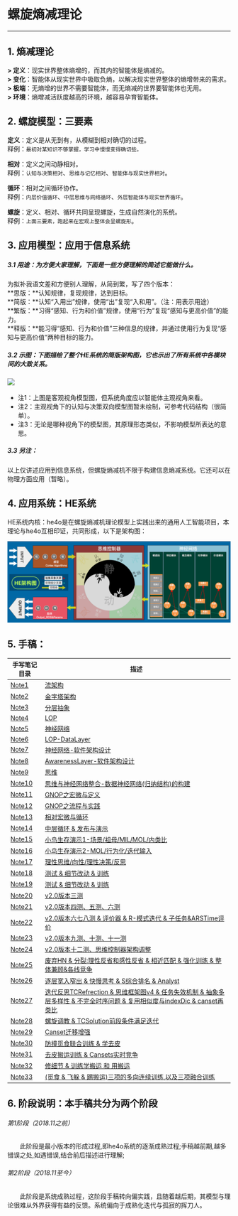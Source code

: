 # 螺旋熵减理论

***

## 1. 熵减理论
**> 定义**：现实世界整体熵增的，而其内的智能体是熵减的。  
**> 变化**：智能体从现实世界中吸取负熵，以解决现实世界整体的熵增带来的需求。  
**> 极端**：无熵增的世界不需要智能体，而无熵减的世界要智能体也无用。  
**> 环境**：熵增减活跃度越高的环境，越容易孕育智能体。  

## 2. 螺旋模型：三要素

**定义**：定义是从无到有，从模糊到相对确切的过程。  
释例：`最初对某知识不够掌握，学习中慢慢变得确切些。`

**相对**：定义之间动静相对。  
释例：`认知与决策相对`、`思维与记忆相对`、`智能体与现实世界相对`。

**循环**：相对之间循环协作。  
释例：`内层价值循环`、`中层思维与网络循环`、`外层智能体与现实世界循环`。

**螺旋**：定义、相对、循环共同呈现螺旋，生成自然演化的系统。  
释例：`上面三要素，跑起来在宏观上整体会呈螺旋形`。

## 3. 应用模型：应用于信息系统

##### 3.1 用途：为方便大家理解，下面是一些方便理解的简述它能做什么。
为拟补我语文差和方便别人理解，从简到繁，写了四个版本：  
**思版：**认知规律，复现规律，达到目标。  
**简版：**认知“入用出”规律，使用“出”复现“入和用”。（注：用表示用途）  
**繁版：**习得“感知、行为和价值”规律，使用“行为”复现“感知与更高价值”的能力。  
**释版：**能习得“感知、行为和价值”三种信息的规律，并通过使用行为复现“感知与更高价值”两种目标的能力。  

##### 3.2 示图：下图描绘了整个HE系统的简版架构图，它也示出了所有系统中各模块间的大致关系。

![](手写笔记/assets/508_信息熵减机202107动图版.gif?raw=true)

* 注1：上图是客观视角模型图，但系统角度应以智能体主观视角来看。
* 注2：主观视角下的认知与决策双向模型图暂未绘制，可参考代码结构（很简单）。
* 注3：无论是哪种视角下的模型图，其原理形态类似，不影响模型所表达的意思。

##### 3.3 另注：
以上仅讲述应用到信息系统，但螺旋熵减机不限于构建信息熵减系统。它还可以在物理方面应用（暂略）。

## 4. 应用系统：HE系统

HE系统内核：he4o是在螺旋熵减机理论模型上实践出来的通用人工智能项目，本理论与he4o互相印证，共同形成，以下是架构图：

![](手写笔记/assets/695_HE架构图V4.png)

## 5. 手稿：

| 手写笔记目录 | 描述 |
| --- | --- |
| [Note1](手写笔记/Note1.md) | [流架构](手写笔记/Note1.md) |
| [Note2](手写笔记/Note2.md) | [金字塔架构](手写笔记/Note2.md) |
| [Note3](手写笔记/Note3.md) | [分层抽象](手写笔记/Note3.md) |
| [Note4](手写笔记/Note4.md) | [LOP](手写笔记/Note4.md) |
| [Note5](手写笔记/Note5.md) | [神经网络](手写笔记/Note5.md) |
| [Note6](手写笔记/Note6.md) | [LOP-DataLayer](手写笔记/Note6.md) |
| [Note7](手写笔记/Note7.md) | [神经网络-软件架构设计](手写笔记/Note7.md) |
| [Note8](手写笔记/Note8.md) | [AwarenessLayer-软件架构设计](手写笔记/Note8.md) |
| [Note9](手写笔记/Note9.md) | [思维](手写笔记/Note9.md) |
| [Note10](手写笔记/Note10.md) | [思维与神经网络整合-数据神经网络(归纳结构)的构建](手写笔记/Note10.md) |
| [Note11](手写笔记/Note11.md) | [GNOP之宏微与定义](手写笔记/Note11.md) |
| [Note12](手写笔记/Note12.md) | [GNOP之流程与实践](手写笔记/Note12.md) |
| [Note13](手写笔记/Note13.md) | [相对宏微与循环](手写笔记/Note13.md) |
| [Note14](手写笔记/Note14.md) | [中层循环 & 发布与演示](手写笔记/Note14.md) |
| [Note15](手写笔记/Note15.md) | [小鸟生存演示1-场景/祖母/MIL/MOL/内类比](手写笔记/Note15.md) |
| [Note16](手写笔记/Note16.md) | [小鸟生存演示2-MOL/行为化/迭代输入](手写笔记/Note16.md) |
| [Note17](手写笔记/Note17.md) | [理性思维/向性/理性决策/反思](手写笔记/Note17.md) |
| [Note18](手写笔记/Note18.md) | [测试 & 细节改动 & 训练](手写笔记/Note18.md) |
| [Note19](手写笔记/Note19.md) | [测试 & 细节改动 & 训练](手写笔记/Note19.md) |
| [Note20](手写笔记/Note20.md) | [v2.0版本三测](手写笔记/Note20.md) |
| [Note21](手写笔记/Note21.md) | [v2.0版本四测、五测、六测](手写笔记/Note21.md) |
| [Note22](手写笔记/Note22.md) | [v2.0版本六七八测 & 评价器 & R-模式迭代 & 子任务&ARSTime评价](手写笔记/Note22.md) |
| [Note23](手写笔记/Note23.md) | [v2.0版本九测、十测、十一测](手写笔记/Note23.md) |
| [Note24](手写笔记/Note24.md) | [v2.0版本十二测、思维控制器架构调整](手写笔记/Note24.md) |
| [Note25](手写笔记/Note25.md) | [废弃HN & 分裂:理性反省和感性反省 & 相近匹配 & 强化训练 & 整体兼顾&各线竞争](手写笔记/Note25.md) |
| [Note26](手写笔记/Note26.md) | [逐层宽入窄出 & 快慢思考 & S综合排名 & Analyst](手写笔记/Note26.md) |
| [Note27](手写笔记/Note27.md) | [迭代反思TCRefrection & 思维框架图v4 & 任务失效机制 & 抽象多层多样性 & 不完全时序问题 & 复用相似度与indexDic & canset再类比](手写笔记/Note27.md) |
| [Note28](手写笔记/Note28.md) | [螺旋调教 & TCSolution前段条件满足迭代](手写笔记/Note28.md) |
| [Note29](手写笔记/Note29.md) | [Canset迁移增强](手写笔记/Note29.md) |
| [Note30](手写笔记/Note30.md) | [防撞觅食联合训练 & 学去皮](手写笔记/Note30.md) |
| [Note31](手写笔记/Note31.md) | [去皮搬运训练 & Cansets实时竞争](手写笔记/Note31.md) |
| [Note32](手写笔记/Note32.md) | [修细节 & 训练学搬运 和 用搬运](手写笔记/Note32.md) |
| [Note33](手写笔记/Note33.md) | [(觅食 & 飞躲 & 踢搬运)三项的多向连续训练,以及三项融合训练](手写笔记/Note33.md) |

## 6. 阶段说明：本手稿共分为两个阶段

###### 第1阶段（2018.11之前）
　　此阶段是最小版本的形成过程,即he4o系统的逐渐成熟过程;手稿越前期,越多错误之处,如遇错误,结合前后描述进行理解;

###### 第2阶段（2018.11至今）
　　此阶段是系统成熟过程，这阶段手稿转向偏实践，且随着越后期，其模型与理论很难从外界获得有益的反馈。系统偏向于成熟化迭代与孤寂的挥刀人。
